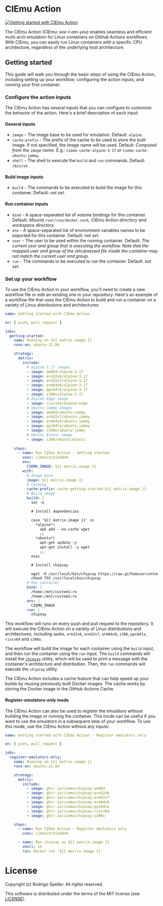 # CIEmu Action

[![Getting started with CIEmu Action](https://github.com/ciemu/action/actions/workflows/getting-started.yml/badge.svg)](https://github.com/ciemu/action/actions/workflows/getting-started.yml)

The CIEmu Action (CIEmu: *see-I-am-you*) enables seamless and efficient multi-arch emulation for Linux containers on GitHub Actions workflows. With CIEmu, you can easily run Linux containers with a specific CPU architecture, regardless of the underlying host architecture.

## Getting started

This guide will walk you through the basic steps of using the CIEmu Action, including setting up your workflow, configuring the action inputs, and running your first container.

### Configure the action inputs

The CIEmu Action has several inputs that you can configure to customize the behavior of the action. Here's a brief description of each input:

#### General inputs

- `image` - The image base to be used for emulation. Default: `alpine`.
- `cache-prefix` - The prefix of the cache to be used to store the built image. If not specified, the image name will be used. Default: *Computed from the `image` name.* E.g.: `ciemu-cache-alpine-3-17` *or* `ciemu-cache-ubuntu-jammy`.
- `shell` - The shell to execute the `build` and `run` commands. Default: `/bin/sh`.

#### Build image inputs

- `build` - The commands to be executed to build the image for this container. Default: *not set*.

#### Run container inputs

- `bind` - A space-separated list of volume bindings for this container. Default: *Mounts `/var/run/docker.sock`, CIEmu Action directory and workspace directory.*
- `env` - A space-separated list of environment variables names to be exported for this container. Default: *not set*.
- `user` - The user to be used within the running container. Default: *The current user and group that is executing the workflow. Note that the mapped user and group of the /etc/passwd file inside the container may not match the current user and group.*
- `run` - The commands to be executed to run the container. Default: *not set*.

### Set up your workflow

To use the CIEmu Action in your workflow, you'll need to create a new workflow file or edit an existing one in your repository. Here's an example of a workflow file that uses the CIEmu Action to build and run a container on a variety of Linux distributions and architectures:

```yaml
name: Getting started with CIEmu Action

on: [ push, pull_request ]

jobs:
  getting-started:
    name: Running on ${{ matrix.image }}
    runs-on: ubuntu-22.04

    strategy:
      matrix:
        include:
          # Alpine 3.17 images
          - image: amd64/alpine:3.17
          - image: arm32v6/alpine:3.17
          - image: arm32v7/alpine:3.17
          - image: arm64v8/alpine:3.17
          - image: ppc64le/alpine:3.17
          - image: s390x/alpine:3.17
          # Alpine Edge image
          - image: riscv64/alpine:edge
          # Ubuntu Jammy images
          - image: amd64/ubuntu:jammy
          - image: arm32v7/ubuntu:jammy
          - image: arm64v8/ubuntu:jammy
          - image: ppc64le/ubuntu:jammy
          - image: s390x/ubuntu:jammy
          # Ubuntu Bionic image
          - image: i386/ubuntu:bionic
          
    steps:
      - name: Run CIEmu Action - Getting started
        uses: ciemu/action@v0
        env: 
          CIEMU_IMAGE: ${{ matrix.image }}
        with:
          # Image base
          image: ${{ matrix.image }}
          # Caching
          cache-prefix: cache-getting-started-${{ matrix.image }}
          # Build image
          build: |
            set -e

            # Install dependencies

            case '${{ matrix.image }}' in
              *alpine*)
                apk add --no-cache wget
                ;;
              *ubuntu*)
                apt-get update -y
                apt-get install -y wget
                ;;
            esac

            # Install chipsay

            wget -O /usr/local/bin/chipsay https://raw.githubusercontent.com/ciemu/chipsay/main/chipsay
            chmod 755 /usr/local/bin/chipsay
          # Run container
          bind: |
            /home:/mnt/custom1:ro
            /home:/mnt/custom2:ro
          env: |
            CIEMU_IMAGE
          run: |
            chipsay
```

This workflow will runs on every push and pull request to the repository. It will execute the CIEmu Action on a variety of Linux distributions and architectures, including `amd64`, `arm32v6`, `arm32v7`, `arm64v8`, `i386`, `ppc64le`, `riscv64` and `s390x`.

The workflow will build the image for each container using the `build` input, and then run the container using the `run` input. The `build` commands will install the [`chipsay`](https://github.com/ciemu/chipsay) utility, which will be used to print a message with the container's architecture and distribution. Then, the `run` commands will execute the `chipsay` utility.

The CIEmu Action includes a cache feature that can help speed up your builds by reusing previously built Docker images. The cache works by storing the Docker image in the GitHub Actions Cache.

#### Register-emulators-only mode

The CIEmu Action can also be used to register the emulators without building the image or running the container. This mode can be useful if you want to use the emulators in a subsequent step of your workflow. To use this mode, use the CIEmu Action without any inputs:

```yaml
name: Getting started with CIEmu Action - Register emulators only

on: [ push, pull_request ]

jobs:
  register-emulators-only:
    name: Running on ${{ matrix.image }}
    runs-on: ubuntu-22.04

    strategy:
      matrix:
        include:
          - image: ghcr.io/ciemu/chipsay:amd64
          - image: ghcr.io/ciemu/chipsay:arm32v6
          - image: ghcr.io/ciemu/chipsay:arm32v7
          - image: ghcr.io/ciemu/chipsay:arm64v8
          - image: ghcr.io/ciemu/chipsay:ppc64le
          - image: ghcr.io/ciemu/chipsay:riscv64
          - image: ghcr.io/ciemu/chipsay:s390x

    steps:
      - name: Run CIEmu Action - Register emulators only
        uses: ciemu/action@v0

      - name: Run chipsay on ${{ matrix.image }}
        shell: sh
        run: docker run '${{ matrix.image }}'
```

# License

Copyright (c) Rodrigo Speller. All rights reserved.

This software is distributed under the terms of the MIT license
(see [LICENSE](LICENSE)).
